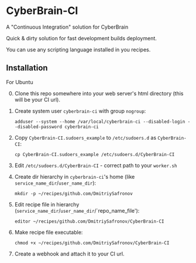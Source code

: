 # CyberBrain-CI
A "Continuous Integration" solution for CyberBrain

Quick & dirty solution for fast development builds deployment.

You can use any scripting language installed in you recipes.

## Installation

For Ubuntu

0. Clone this repo somewhere into your web server's html directory (this will be your CI url).

1. Create system user `cyberbrain-ci` with group `nogroup`:

    `adduser --system --home /var/local/cyberbrain-ci --disabled-login --disabled-password cyberbrain-ci`

2. Copy `CyberBrain-CI.sudoers_example` to `/etc/sudoers.d` as `CyberBrain-CI`:

    `cp CyberBrain-CI.sudoers_example /etc/sudoers.d/CyberBrain-CI`

3. Edit `/etc/sudoers.d/CyberBrain-CI` - correct path to your `worker.sh`

4. Create dir hierarchy in `cyberbrain-ci`'s home (like `service_name_dir`/`user_name_dir`):

    `mkdir -p ~/recipes/github.com/DmitriySafronov`

5. Edit recipe file in hierarchy (`service_name_dir`/`user_name_dir`/`repo_name_file'):

    `editor ~/recipes/github.com/DmitriySafronov/CyberBrain-CI`

6. Make recipe file executable:

    `chmod +x ~/recipes/github.com/DmitriySafronov/CyberBrain-CI`

7. Create a webhook and attach it to your CI url.
